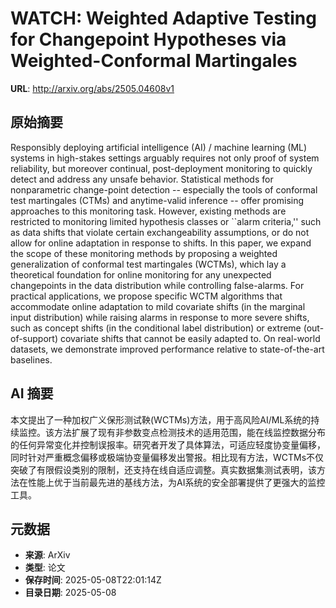# WATCH: Weighted Adaptive Testing for Changepoint Hypotheses via Weighted-Conformal Martingales

**URL**: http://arxiv.org/abs/2505.04608v1

## 原始摘要

Responsibly deploying artificial intelligence (AI) / machine learning (ML)
systems in high-stakes settings arguably requires not only proof of system
reliability, but moreover continual, post-deployment monitoring to quickly
detect and address any unsafe behavior. Statistical methods for nonparametric
change-point detection -- especially the tools of conformal test martingales
(CTMs) and anytime-valid inference -- offer promising approaches to this
monitoring task. However, existing methods are restricted to monitoring limited
hypothesis classes or ``alarm criteria,'' such as data shifts that violate
certain exchangeability assumptions, or do not allow for online adaptation in
response to shifts. In this paper, we expand the scope of these monitoring
methods by proposing a weighted generalization of conformal test martingales
(WCTMs), which lay a theoretical foundation for online monitoring for any
unexpected changepoints in the data distribution while controlling
false-alarms. For practical applications, we propose specific WCTM algorithms
that accommodate online adaptation to mild covariate shifts (in the marginal
input distribution) while raising alarms in response to more severe shifts,
such as concept shifts (in the conditional label distribution) or extreme
(out-of-support) covariate shifts that cannot be easily adapted to. On
real-world datasets, we demonstrate improved performance relative to
state-of-the-art baselines.


## AI 摘要

本文提出了一种加权广义保形测试鞅(WCTMs)方法，用于高风险AI/ML系统的持续监控。该方法扩展了现有非参数变点检测技术的适用范围，能在线监控数据分布的任何异常变化并控制误报率。研究者开发了具体算法，可适应轻度协变量偏移，同时针对严重概念偏移或极端协变量偏移发出警报。相比现有方法，WCTMs不仅突破了有限假设类别的限制，还支持在线自适应调整。真实数据集测试表明，该方法在性能上优于当前最先进的基线方法，为AI系统的安全部署提供了更强大的监控工具。

## 元数据

- **来源**: ArXiv
- **类型**: 论文
- **保存时间**: 2025-05-08T22:01:14Z
- **目录日期**: 2025-05-08
